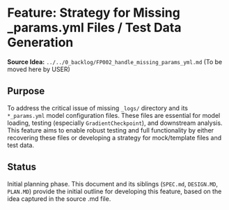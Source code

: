 # Feature: Strategy for Missing _params.yml Files / Test Data Generation

**Source Idea:** `../../0_backlog/FP002_handle_missing_params_yml.md` (To be moved here by USER)

## Purpose
To address the critical issue of missing `_logs/` directory and its `*_params.yml` model configuration files. These files are essential for model loading, testing (especially `GradientCheckpoint`), and downstream analysis. This feature aims to enable robust testing and full functionality by either recovering these files or developing a strategy for mock/template files and test data.

## Status
Initial planning phase. This document and its siblings (`SPEC.md`, `DESIGN.MD`, `PLAN.MD`) provide the initial outline for developing this feature, based on the idea captured in the source .md file.
